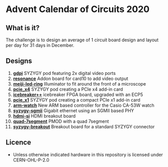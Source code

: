 # Advent Calendar of Circuits 2020 #

## What is it?
The challenge is to design an average of 1 circuit board design and layout per day for 31 days in December.

## Designs

  1. [__gdpi__](gpdi/) SYZYGY pod featuring 2x digital video ports
  2. [__resonance__](resonance/) Addon board for card10 to add video output
  3. [__meiji-led-ring__](meiji-led-ring/) Illuminator to fit around the front of a microscope
  4. [__pcie_x4__](pcie_x4/) SYZYGY pod creating a PCIe x4 add-in card
  5. [__icebreaker++__](icebreaker++/) icebreaker FPGA board, upgraded with an ECP5
  6. [__pcie_x1__](pcie_x1/) SYZYGY pod creating a compact PCIe x1 add-in card
  7. [__arm-watch__](arm-watch/) New ARM based controller for the Casio CA-53W watch
  8. [__syzygy-sgmii__](syzygy-sgmii/) Gigabit ethernet using an SGMII based PHY
  9. [__hdmi-si__](hdmi-si/) HDMI breakout board
  10. [__quad-7segment__](pmod-quad-7segment/) PMOD with a quad 7segment
  11. [__syzygy-breakout__](syzygy-breakout/) Breakout board for a standard SYZYGY connector

## Licence
 * Unless otherwise indicated hardware in this repository is licensed under CERN-OHL-P-2.0

